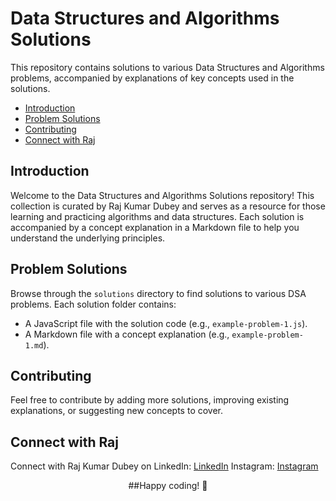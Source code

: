 # Data Structures and Algorithms Solutions

This repository contains solutions to various Data Structures and Algorithms problems, accompanied by explanations of key concepts used in the solutions.

<!-- TOC -->
- [Introduction](#introduction)
- [Problem Solutions](#problem-solutions)
- [Contributing](#contributing)
- [Connect with Raj](#connect-with-raj)
<!-- /TOC -->

## Introduction

Welcome to the Data Structures and Algorithms Solutions repository! This collection is curated by Raj Kumar Dubey and serves as a resource for those learning and practicing algorithms and data structures. Each solution is accompanied by a concept explanation in a Markdown file to help you understand the underlying principles.

## Problem Solutions

Browse through the `solutions` directory to find solutions to various DSA problems. Each solution folder contains:
- A JavaScript file with the solution code (e.g., `example-problem-1.js`).
- A Markdown file with a concept explanation (e.g., `example-problem-1.md`).

## Contributing

Feel free to contribute by adding more solutions, improving existing explanations, or suggesting new concepts to cover. 

## Connect with Raj

Connect with Raj Kumar Dubey on 
LinkedIn: [LinkedIn](https://www.linkedin.com/in/iamrajkumardubey/)
Instagram: [Instagram](https://www.instagram.com/menntunofficial/)




<p align="center">##Happy coding! 🚀 </p>
